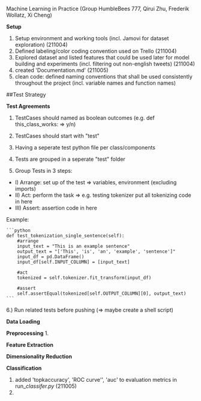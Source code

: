 Machine Learning in Practice (Group HumbleBees 777, Qirui Zhu, Frederik Wollatz, Xi Cheng)

**Setup**
1. Setup environment and working tools (incl. Jamovi for dataset exploration) (211004)
2. Defined labeling/color coding convention used on Trello (211004)
3. Explored dataset and listed features that could be used later for model building and experiments (incl. filtering out non-english tweets) (211004)
4. created 'Documentation.md' (211005)
5. clean code: defined naming conventions that shall be used consistently throughout the project (incl. variable names and function names)

##Test Strategy

**Test Agreements**

1. TestCases should named as boolean outcomes (e.g. def this_class_works: => y/n)

2. TestCases should start with "test"

3. Having a seperate test python file per class/components

4. Tests are grouped in a seperate "test" folder

5. Group Tests in 3 steps:
  - I) Arrange: set up of the test => variables, environment (excluding imports)
  - II) Act: perform the task => e.g. testing tokenizer put all tokenizing code in here
  - III) Assert: assertion code in here
	
    
Example:

	```python
    def test_tokenization_single_sentence(self):
        #arrange
        input_text = "This is an example sentence"
        output_text = "['This', 'is', 'an', 'example', 'sentence']"
        input_df = pd.DataFrame()
        input_df[self.INPUT_COLUMN] = [input_text]
    
        #act
        tokenized = self.tokenizer.fit_transform(input_df)
    
        #assert
        self.assertEqual(tokenized[self.OUTPUT_COLUMN][0], output_text)
    ```
    
6.) Run related tests before pushing (=> maybe create a shell script)

**Data Loading**

**Preprocessing**
1. 

**Feature Extraction**

**Dimensionality Reduction**

**Classification**
1. added 'topkaccuracy', 'ROC curve'', 'auc' to evaluation metrics in run_*classifer.py* (211005)
2. 